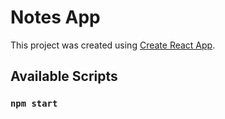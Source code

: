 # Notes App

This project was created using [Create React App](https://github.com/facebook/create-react-app).

## Available Scripts

### `npm start`

